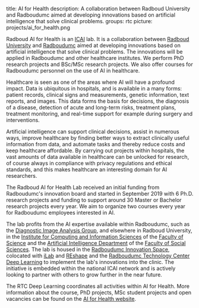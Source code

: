title: AI for Health
description: A collaboration between Radboud University and Radboudumc aimed at developing innovations based on artificial intelligence that solve clinical problems.
groups: rtc
picture: projects/ai_for_health.png

Radboud AI for Health is an [ICAI](https://icai.ai/) lab. It is a collaboration between [Radboud University](https://www.ru.nl/english/) and [Radboudumc](https://www.radboudumc.nl/en/research) aimed at developing innovations based on artificial intelligence that solve clinical problems. The innovations will be applied in Radboudumc and other healthcare institutes. We perform PhD research projects and BSc/MSc research projects. We also offer courses for Radboudumc personnel on the use of AI in healthcare. 

Healthcare is seen as one of the areas where AI will have a profound impact. Data is ubiquitous in hospitals, and is available in a many forms: patient records, clinical signs and measurements, genetic information, text reports, and images. This data forms the basis for decisions, the diagnosis of a disease, detection of acute and long-term risks, treatment plans, treatment monitoring, and real-time support for example during surgery and interventions. 

Artificial intelligence can support clinical decisions, assist in numerous ways, improve healthcare by finding better ways to extract clinically useful information from data, and automate tasks and thereby reduce costs and keep healthcare affordable. By carrying out projects within hospitals, the vast amounts of data available in healthcare can be unlocked for research, of course always in compliance with privacy regulations and ethical standards, and this makes healthcare an interesting domain for AI researchers. 

The Radboud AI for Health Lab received an initial funding from Radboudumc's innovation board and started in September 2019 with 6 Ph.D. research projects and funding to support around 30 Master or Bachelor research projects every year. We aim to organize two courses every year for Radboudumc employees interested in AI. 

The lab profits from the AI expertise available within Radboudumc, such as the [Diagnostic Image Analysis Group](http://diagnijmegen.nl/), and elsewhere in Radboud University, in the [Institute for Computing and Information Sciences](https://www.ru.nl/icis/) of the [Faculty of Science](https://www.ru.nl/science/) and the [Artificial Intelligence Department](https://www.ru.nl/cai/) of the [Faculty of Social Sciences](https://www.ru.nl/socialsciences/). The lab is housed in the [Radboudumc Innovation Space](https://www.radboudumc.nl/en/reshape/innovation-space), colocated with [iLab](https://www.radboudumc.nl/werken-bij/de-radboud-manier-van-werken/ilab) and [REshape](https://www.radboudumc.nl/reshape) and the [Radboudumc Technology Center Deep Learning](https://radboudumc.nl/deeplearning) to implement the lab's innovations into the clinic. The initiative is embedded within the national ICAI network and is actively looking to partner with others to grow further in the near future. 

The RTC Deep Learning coordinates all activities within AI for Health. More information about the course, PhD projects, MSc student projects and open vacancies can be found on the [AI for Health website](https://www.ai-for-health.nl/).
